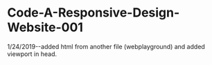 # Code-A-Responsive-Design-Website-001
1/24/2019--added html from another file (webplayground) and added viewport in head.